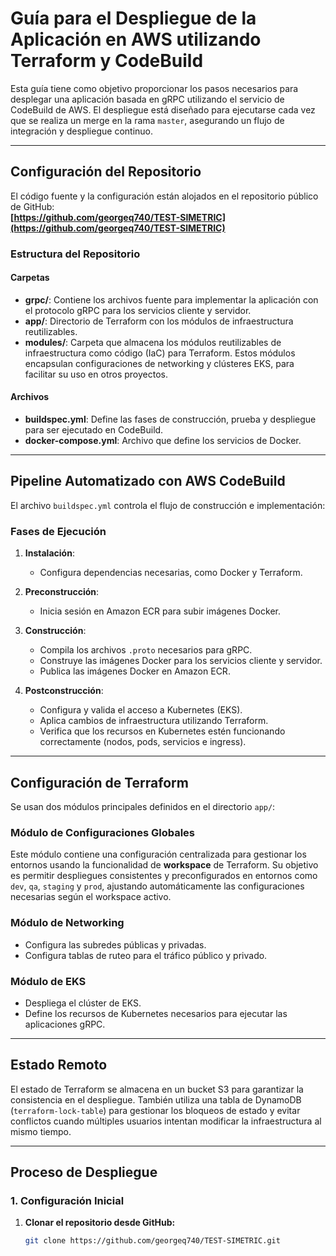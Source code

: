 # Guía para el Despliegue de la Aplicación en AWS utilizando Terraform y CodeBuild

Esta guía tiene como objetivo proporcionar los pasos necesarios para desplegar una aplicación basada en gRPC utilizando el servicio de CodeBuild de AWS. El despliegue está diseñado para ejecutarse cada vez que se realiza un merge en la rama `master`, asegurando un flujo de integración y despliegue continuo.

---

## Configuración del Repositorio

El código fuente y la configuración están alojados en el repositorio público de GitHub:  
**[https://github.com/georgeq740/TEST-SIMETRIC](https://github.com/georgeq740/TEST-SIMETRIC)**

### Estructura del Repositorio

#### **Carpetas**
- **grpc/**: Contiene los archivos fuente para implementar la aplicación con el protocolo gRPC para los servicios cliente y servidor.
- **app/**: Directorio de Terraform con los módulos de infraestructura reutilizables.
- **modules/**: Carpeta que almacena los módulos reutilizables de infraestructura como código (IaC) para Terraform. Estos módulos encapsulan configuraciones de networking y clústeres EKS, para facilitar su uso en otros proyectos.

#### **Archivos**
- **buildspec.yml**: Define las fases de construcción, prueba y despliegue para ser ejecutado en CodeBuild.
- **docker-compose.yml**: Archivo que define los servicios de Docker.

---

## Pipeline Automatizado con AWS CodeBuild

El archivo `buildspec.yml` controla el flujo de construcción e implementación:

### **Fases de Ejecución**

1. **Instalación**:
   - Configura dependencias necesarias, como Docker y Terraform.

2. **Preconstrucción**:
   - Inicia sesión en Amazon ECR para subir imágenes Docker.

3. **Construcción**:
   - Compila los archivos `.proto` necesarios para gRPC.
   - Construye las imágenes Docker para los servicios cliente y servidor.
   - Publica las imágenes Docker en Amazon ECR.

4. **Postconstrucción**:
   - Configura y valida el acceso a Kubernetes (EKS).
   - Aplica cambios de infraestructura utilizando Terraform.
   - Verifica que los recursos en Kubernetes estén funcionando correctamente (nodos, pods, servicios e ingress).

---

## Configuración de Terraform

Se usan dos módulos principales definidos en el directorio `app/`:

### **Módulo de Configuraciones Globales**
Este módulo contiene una configuración centralizada para gestionar los entornos usando la funcionalidad de **workspace** de Terraform. Su objetivo es permitir despliegues consistentes y preconfigurados en entornos como `dev`, `qa`, `staging` y `prod`, ajustando automáticamente las configuraciones necesarias según el workspace activo.

### **Módulo de Networking**
- Configura las subredes públicas y privadas.
- Configura tablas de ruteo para el tráfico público y privado.

### **Módulo de EKS**
- Despliega el clúster de EKS.
- Define los recursos de Kubernetes necesarios para ejecutar las aplicaciones gRPC.

---

## Estado Remoto

El estado de Terraform se almacena en un bucket S3 para garantizar la consistencia en el despliegue. También utiliza una tabla de DynamoDB (`terraform-lock-table`) para gestionar los bloqueos de estado y evitar conflictos cuando múltiples usuarios intentan modificar la infraestructura al mismo tiempo.

---

## Proceso de Despliegue

### **1. Configuración Inicial**

1. **Clonar el repositorio desde GitHub:**
   ```bash
   git clone https://github.com/georgeq740/TEST-SIMETRIC.git
